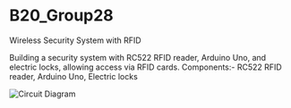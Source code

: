 # B20_Group28
Wireless Security System with RFID

Building a security system with RC522 RFID reader, Arduino Uno, and electric locks, allowing access via RFID cards.
Components:- RC522 RFID reader, Arduino Uno, Electric locks

![Circuit Diagram](https://github.com/user-attachments/assets/14eb9961-32cf-4922-8949-174251400b93)
